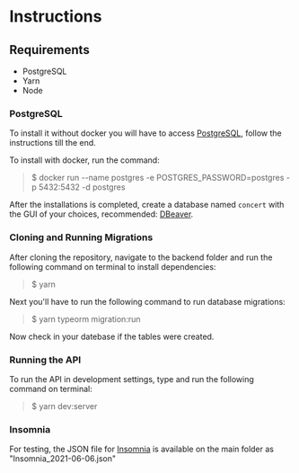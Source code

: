 # Instructions

## Requirements

- PostgreSQL
- Yarn
- Node

### PostgreSQL

To install it without docker you will have to access [PostgreSQL](https://www.postgresql.org/), follow the instructions till the end.

To install with docker, run the command:

> $ docker run --name postgres -e POSTGRES_PASSWORD=postgres -p 5432:5432 -d postgres

After the installations is completed, create a database named `concert` with the GUI of your choices, recommended: [DBeaver](https://dbeaver.io/).

### Cloning and Running Migrations

After cloning the repository, navigate to the backend folder and run the following command on terminal to install dependencies:

> $ yarn

Next you'll have to run the following command to run database migrations:

> $ yarn typeorm migration:run

Now check in your datebase if the tables were created.

### Running the API

To run the API in development settings, type and run the following command on terminal:

> $ yarn dev:server

### Insomnia

For testing, the JSON file for [Insomnia](https://insomnia.rest/download/) is available on the main folder as "Insomnia_2021-06-06.json"
